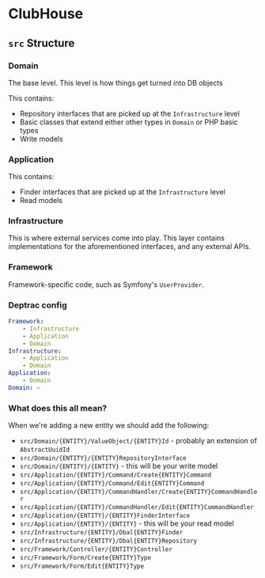 # ClubHouse

## `src` Structure

### Domain

The base level. This level is how things get turned into DB objects

This contains: 

- Repository interfaces that are picked up at the `Infrastructure` level
- Basic classes that extend either other types in `Domain` or PHP basic types
- Write models

### Application

This contains:

- Finder interfaces that are picked up at the `Infrastructure` level
- Read models

### Infrastructure

This is where external services come into play.
This layer contains implementations for the aforementioned interfaces, and any external APIs.

### Framework

Framework-specific code, such as Symfony's `UserProvider`.

### Deptrac config

```yaml
Framework:
    - Infrastructure
    - Application
    - Domain
Infrastructure:
    - Application
    - Domain
Application:
    - Domain
Domain: ~
```

### What does this all mean?

When we're adding a new entity we should add the following:

- `src/Domain/{ENTITY}/ValueObject/{ENTITY}Id` - probably an extension of `AbstractUuidId`
- `src/Domain/{ENTITY}/{ENTITY}RepositoryInterface`
- `src/Domain/{ENTITY}/{ENTITY}` - this will be your write model
- `src/Application/{ENTITY}/Command/Create{ENTITY}Command`
- `src/Application/{ENTITY}/Command/Edit{ENTITY}Command`
- `src/Application/{ENTITY}/CommandHandler/Create{ENTITY}CommandHandler`
- `src/Application/{ENTITY}/CommandHandler/Edit{ENTITY}CommandHandler`
- `src/Application/{ENTITY}/{ENTITY}FinderInterface`
- `src/Application/{ENTITY}/{ENTITY}` - this will be your read model
- `src/Infrastructure/{ENTITY}/Dbal{ENTITY}Finder`
- `src/Infrastructure/{ENTITY}/Dbal{ENTITY}Repository`
- `src/Framework/Controller/{ENTITY}Controller`
- `src/Framework/Form/Create{ENTITY}Type`
- `src/Framework/Form/Edit{ENTITY}Type`